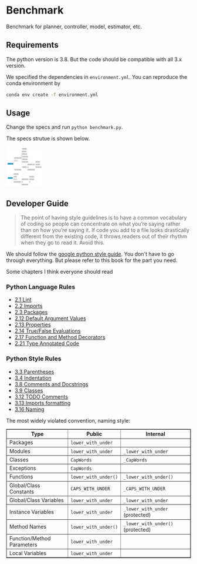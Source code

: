# Benchmark
Benchmark for planner, controller, model, estimator, etc.

## Requirements

The python version is 3.8. But the code should be compatible with all 3.x version.

We specified the dependencies in `environment.yml`. You can reproduce the conda environment by

```bash
conda env create -f environment.yml
```

## Usage

Change the specs and run `python benchmark.py`.

The specs strutue is shown below. 

<img src="./img/specs.svg" width="100">


## Developer Guide

> The point of having style guidelines is to have a common vocabulary of coding so people can concentrate on what you’re saying rather than on how you’re saying it. If code you add to a file looks drastically different from the existing code, it throws readers out of their rhythm when they go to read it. Avoid this.

We should follow the [google python style guide](http://google.github.io/styleguide/pyguide.html). You don't have to go through everything. But please refer to this book for the part you need.

Some chapters I think everyone should read
### Python Language Rules
* [2.1 Lint](http://google.github.io/styleguide/pyguide.html#21-lint)
* [2.2 Imports](http://google.github.io/styleguide/pyguide.html#22-imports)
* [2.3 Packages](http://google.github.io/styleguide/pyguide.html#23-packages)
* [2.12 Default Argument Values](http://google.github.io/styleguide/pyguide.html#212-default-argument-values)
* [2.13 Properties](http://google.github.io/styleguide/pyguide.html#213-properties)
* [2.14 True/False Evaluations](http://google.github.io/styleguide/pyguide.html#214-truefalse-evaluations)
* [2.17 Function and Method Decorators](http://google.github.io/styleguide/pyguide.html#217-function-and-method-decorators)
* [2.21 Type Annotated Code](http://google.github.io/styleguide/pyguide.html#221-type-annotated-code)
### Python Style Rules
* [3.3 Parentheses](http://google.github.io/styleguide/pyguide.html#33-parentheses)
* [3.4 Indentation](http://google.github.io/styleguide/pyguide.html#34-indentation)
* [3.8 Comments and Docstrings](http://google.github.io/styleguide/pyguide.html#38-comments-and-docstrings)
* [3.9 Classes](http://google.github.io/styleguide/pyguide.html#39-classes)
* [3.12 TODO Comments](http://google.github.io/styleguide/pyguide.html#312-todo-comments)
* [3.13 Imports formatting](http://google.github.io/styleguide/pyguide.html#313-imports-formatting)
* [3.16 Naming](http://google.github.io/styleguide/pyguide.html#313-imports-formatting)


The most widely violated convention, naming style:

<table rules="all" border="1" summary="Guidelines from Guido's Recommendations"
       cellspacing="2" cellpadding="2">

  <tr>
    <th>Type</th>
    <th>Public</th>
    <th>Internal</th>
  </tr>

  <tr>
    <td>Packages</td>
    <td><code>lower_with_under</code></td>
    <td></td>
  </tr>

  <tr>
    <td>Modules</td>
    <td><code>lower_with_under</code></td>
    <td><code>_lower_with_under</code></td>
  </tr>

  <tr>
    <td>Classes</td>
    <td><code>CapWords</code></td>
    <td><code>_CapWords</code></td>
  </tr>

  <tr>
    <td>Exceptions</td>
    <td><code>CapWords</code></td>
    <td></td>
  </tr>

  <tr>
    <td>Functions</td>
    <td><code>lower_with_under()</code></td>
    <td><code>_lower_with_under()</code></td>
  </tr>

  <tr>
    <td>Global/Class Constants</td>
    <td><code>CAPS_WITH_UNDER</code></td>
    <td><code>_CAPS_WITH_UNDER</code></td>
  </tr>

  <tr>
    <td>Global/Class Variables</td>
    <td><code>lower_with_under</code></td>
    <td><code>_lower_with_under</code></td>
  </tr>

  <tr>
    <td>Instance Variables</td>
    <td><code>lower_with_under</code></td>
    <td><code>_lower_with_under</code> (protected)</td>
  </tr>

  <tr>
    <td>Method Names</td>
    <td><code>lower_with_under()</code></td>
    <td><code>_lower_with_under()</code> (protected)</td>
  </tr>

  <tr>
    <td>Function/Method Parameters</td>
    <td><code>lower_with_under</code></td>
    <td></td>
  </tr>

  <tr>
    <td>Local Variables</td>
    <td><code>lower_with_under</code></td>
    <td></td>
  </tr>

</table>

